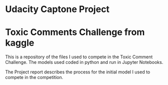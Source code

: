 ﻿# Udacity Captone Project
# Toxic Comments Challenge from kaggle

This is a repository of the files I used to compete in the Toxic Comment Challenge.  The models used coded in python and run in Jupyter Notebooks.  

The Project report describes the process for the initial model I used to compete in the competition.
